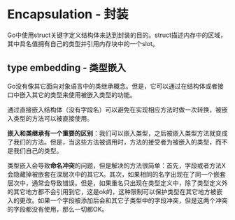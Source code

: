 # Encapsulation - 封装

Go中使用struct关键字定义结构体来达到封装的目的。struct描述内存中的区域，其中具名值拥有自己的类型并引用内存块中的一个slot。

## type embedding - 类型嵌入

Go没有像其它面向对象语言中的类继承概念。但是，它可以通过在结构体或者接口中嵌入其它的类型来使用被嵌入类型的功能。

通过直接嵌入结构体（没有字段名）可以避免在实现相应方法时做一次转换，被嵌入类型的方法可以被直接使用。

**嵌入和类继承有一个重要的区别**：我们可以嵌入类型，之后被嵌入类型方法就变成了我们的方法。但是，当这些方法被调用时，方法的接受者为被嵌入的类型，而不是我们自己的类型。

类型嵌入会导致**命名冲突**的问题，但是解决的方法很简单：首先，字段或者方法X会隐藏掉被嵌套在深层次中的其它X。其次，如果相同的名字出现在了同一个嵌套层次中，通常会导致错误。但是，如果重名只出现在类型定义中，除了类型定义外的其它地方都不会引用到它，这是ok的，这种限制可以保护类型在其它地方被嵌入的更改。如果一个字段被添加后会和其它子类型中的字段冲突，但是这两个冲突的字段都没有使用，那么一切都OK。

## 
